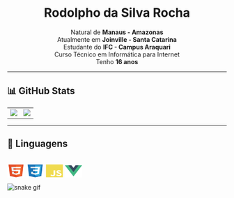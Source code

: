 

<h1 align="center">Rodolpho da Silva Rocha</h1>

<p align="center">
   Natural de <strong>Manaus - Amazonas</strong> <br>
   Atualmente em <strong>Joinville - Santa Catarina</strong> <br>
   Estudante do <strong>IFC - Campus Araquari</strong> <br>
   Curso Técnico em Informática para Internet <br>
   Tenho <strong>16 anos</strong>
</p>

---

## 📊 GitHub Stats

<div align="center">
  <table>
    <tr>
      <td>
        <img src="https://github-readme-stats.vercel.app/api?username=rodolphorocha&show_icons=true&theme=radical&count_private=true" />
      </td>
      <td>
        <img src="https://github-readme-stats.vercel.app/api/top-langs/?username=rodolphorocha&layout=compact&theme=radical&langs_count=6" />
      </td>
    </tr>
  </table>
</div>

---

## 🚀 Linguagens


<div style="display: inline_block"><br>
  
  <img align="center" alt="Rodolpho-HTML" height="30" width="40" src="https://raw.githubusercontent.com/devicons/devicon/master/icons/html5/html5-original.svg">
  <img align="center" alt="Rodolpho-CSS" height="30" width="40" src="https://raw.githubusercontent.com/devicons/devicon/master/icons/css3/css3-original.svg">
  <img align="center" alt="rodolpho-Js" height="30" width="40" src="https://raw.githubusercontent.com/devicons/devicon/master/icons/javascript/javascript-plain.svg">
  <img align="center" alt="Rodolpho-Vue" height="30" width="40" src="https://raw.githubusercontent.com/devicons/devicon/master/icons/vuejs/vuejs-original.svg">
</div>

![snake gif](https://github.com/rodolphorocha/rodolphorocha/blob/output/github-contribution-grid-snake.svg)

